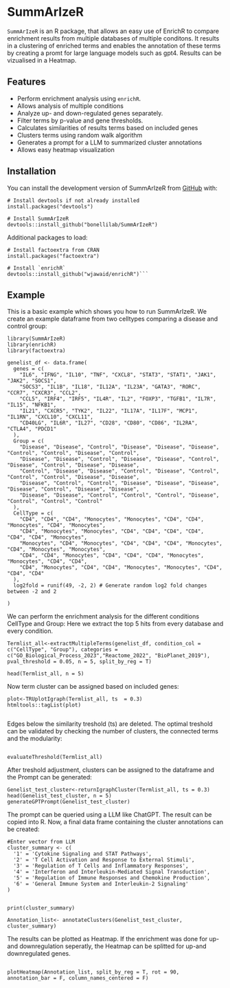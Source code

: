 
# SummArIzeR

<!-- badges: start -->
<!-- badges: end -->

`SummArIzeR` is an R package, that allows an easy use of EnrichR to compare enrichment results from multiple databases of multiple conditons. It results in a clustering of enriched terms and enables the annotation of these terms by creating a promt for large language models such as gpt4. Results can be vizualised in a Heatmap.



## Features

- Perform enrichment analysis using `enrichR`.
- Allows analysis of multiple conditions
- Analyze up- and down-regulated genes separately.
- Filter terms by p-value and gene thresholds.
- Calculates similarities of results terms based on included genes
- Clusters terms using random walk algorithm 
- Generates a prompt for a LLM to summarized cluster annotations
- Allows easy heatmap visualization

## Installation

You can install the development version of SummArIzeR from [GitHub](https://github.com/) with:

``` {r}
# Install devtools if not already installed
install.packages("devtools")

# Install SummArIzeR
devtools::install_github("bonellilab/SummArIzeR")
```
Additional packages to load: 

``` {r}
# Install factoextra from CRAN
install.packages("factoextra")

# Install `enrichR`
devtools::install_github("wjawaid/enrichR")```
```

## Example

This is a basic example which shows you how to run SummArIzeR.
We create an example dataframe from two celltypes comparing a disease and control group:

```{r, example}
library(SummArIzeR)
library(enrichR)
library(factoextra)

genelist_df <- data.frame(
  genes = c(
    "IL6", "IFNG", "IL10", "TNF", "CXCL8", "STAT3", "STAT1", "JAK1", "JAK2", "SOCS1", 
    "SOCS3", "IL1B", "IL18", "IL12A", "IL23A", "GATA3", "RORC", "CCR7", "CXCR3", "CCL2",
    "CCL5", "IRF4", "IRF5", "IL4R", "IL2", "FOXP3", "TGFB1", "IL7R", "IL15", "NFKB1", 
    "IL21", "CXCR5", "TYK2", "IL22", "IL17A", "IL17F", "MCP1", "IL1RN", "CXCL10", "CXCL11", 
    "CD40LG", "IL6R", "IL27", "CD28", "CD80", "CD86", "IL2RA", "CTLA4", "PDCD1"
  ),
  Group = c(
    "Disease", "Disease", "Control", "Disease", "Disease", "Disease", "Control", "Control", "Disease", "Control", 
    "Disease", "Disease", "Control", "Disease", "Disease", "Control", "Disease", "Control", "Disease", "Disease", 
    "Control", "Disease", "Disease", "Control", "Disease", "Control", "Control", "Control", "Disease", "Disease", 
    "Disease", "Control", "Control", "Disease", "Disease", "Disease", "Disease", "Control", "Disease", "Disease", 
    "Disease", "Disease", "Control", "Control", "Control", "Disease", "Control", "Control", "Control"
  ),
  CellType = c(
    "CD4", "CD4", "CD4", "Monocytes", "Monocytes", "CD4", "CD4", "Monocytes", "CD4", "Monocytes", 
    "CD4", "Monocytes", "Monocytes", "CD4", "CD4", "CD4", "CD4", "CD4", "CD4", "Monocytes", 
    "Monocytes", "CD4", "Monocytes", "CD4", "CD4", "CD4", "Monocytes", "CD4", "Monocytes", "Monocytes", 
    "CD4", "CD4", "Monocytes", "CD4", "CD4", "CD4", "Monocytes", "Monocytes", "CD4", "CD4", 
    "CD4", "Monocytes", "CD4", "CD4", "Monocytes", "Monocytes", "CD4", "CD4", "CD4"
  ),
  log2fold = runif(49, -2, 2) # Generate random log2 fold changes between -2 and 2

)
```
We can perform the enrichment analysis for the different conditions CellType and Group:
Here we extract the top 5 hits from every database and every condition.

```{r, example, include=FALSE}
Termlist_all<-extractMultipleTerms(genelist_df, condition_col = c("CellType", "Group"), categories = c("GO_Biological_Process_2023","Reactome_2022", "BioPlanet_2019"), pval_threshold = 0.05, n = 5, split_by_reg = T)

```
```{r, example, echo = F}
head(Termlist_all, n = 5)

```
Now term cluster can be assigned based on included genes: 

```{r, cluster network}
plot<-TRUplotIgraph(Termlist_all, ts  = 0.3)
htmltools::tagList(plot)


```
Edges below the similarity treshold (ts) are deleted. 
The optimal treshold can be validated by checking the number of clusters, the connected terms and the modularity:
```{r, cluster network, echo = FALSE}

evaluateThreshold(Termlist_all)
```
After treshold adjustment, clusters can be assigned to the dataframe and the Prompt can be generated:

```{r, prompt}
Genelist_test_cluster<-returnIgraphCluster(Termlist_all, ts = 0.3)
head(Genelist_test_cluster, n = 5)
generateGPTPrompt(Genelist_test_cluster)
```
The prompt can be queried using a LLM like ChatGPT. The result can be copied into R. 
Now, a final data frame containing the cluster annotations can be created: 

```{r cluster annotation, message=FALSE, warning= FALSE}
#Enter vector from LLM 
cluster_summary <- c(
  '1' = 'Cytokine Signaling and STAT Pathways',
  '2' = 'T Cell Activation and Response to External Stimuli',
  '3' = 'Regulation of T Cells and Inflammatory Responses',
  '4' = 'Interferon and Interleukin-Mediated Signal Transduction',
  '5' = 'Regulation of Immune Responses and Chemokine Production',
  '6' = 'General Immune System and Interleukin-2 Signaling'
)


print(cluster_summary)

Annotation_list<- annotateClusters(Genelist_test_cluster, cluster_summary)
```
The results can be plotted as Heatmap. If the enrichment was done for up-and downregulation seperatly, the Heatmap can be splitted for up-and downregulated genes.

```{r Heatmap,  fig.width=8.27, fig.height=7}

plotHeatmap(Annotation_list, split_by_reg = T, rot = 90, annotation_bar = F, column_names_centered = F)

```
